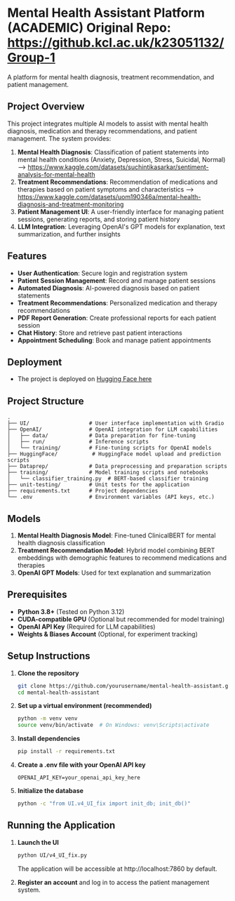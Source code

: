 # Mental Health Assistant Platform (ACADEMIC) Original Repo: https://github.kcl.ac.uk/k23051132/Group-1

A platform for mental health diagnosis, treatment recommendation, and patient management.

## Project Overview

This project integrates multiple AI models to assist with mental health diagnosis, medication and therapy recommendations, and patient management. The system provides:

1. **Mental Health Diagnosis**: Classification of patient statements into mental health conditions (Anxiety, Depression, Stress, Suicidal, Normal) --> https://www.kaggle.com/datasets/suchintikasarkar/sentiment-analysis-for-mental-health
2. **Treatment Recommendations**: Recommendation of medications and therapies based on patient symptoms and characteristics --> https://www.kaggle.com/datasets/uom190346a/mental-health-diagnosis-and-treatment-monitoring
3. **Patient Management UI**: A user-friendly interface for managing patient sessions, generating reports, and storing patient history
4. **LLM Integration**: Leveraging OpenAI's GPT models for explanation, text summarization, and further insights

## Features

- **User Authentication**: Secure login and registration system
- **Patient Session Management**: Record and manage patient sessions
- **Automated Diagnosis**: AI-powered diagnosis based on patient statements
- **Treatment Recommendations**: Personalized medication and therapy recommendations
- **PDF Report Generation**: Create professional reports for each patient session
- **Chat History**: Store and retrieve past patient interactions
- **Appointment Scheduling**: Book and manage patient appointments
  
## Deployment

- The project is deployed on [Hugging Face here](https://huggingface.co/spaces/Meshari21/AI_Project)


## Project Structure

```
.
├── UI/                   # User interface implementation with Gradio
├── OpenAI/               # OpenAI integration for LLM capabilities
│   ├── data/             # Data preparation for fine-tuning
│   ├── run/              # Inference scripts
│   └── training/         # Fine-tuning scripts for OpenAI models
├── HuggingFace/           # HuggingFace model upload and prediction scripts
├── Dataprep/             # Data preprocessing and preparation scripts
├── training/             # Model training scripts and notebooks
│   └── classifier_training.py  # BERT-based classifier training
├── unit-testing/         # Unit tests for the application
├── requirements.txt      # Project dependencies
└── .env                  # Environment variables (API keys, etc.)
```

## Models

1. **Mental Health Diagnosis Model**: Fine-tuned ClinicalBERT for mental health diagnosis classification
2. **Treatment Recommendation Model**: Hybrid model combining BERT embeddings with demographic features to recommend medications and therapies
3. **OpenAI GPT Models**: Used for text explanation and summarization

## Prerequisites

- **Python 3.8+** (Tested on Python 3.12)
- **CUDA-compatible GPU** (Optional but recommended for model training)
- **OpenAI API Key** (Required for LLM capabilities)
- **Weights & Biases Account** (Optional, for experiment tracking)

## Setup Instructions

1. **Clone the repository**
   ```bash
   git clone https://github.com/yourusername/mental-health-assistant.git
   cd mental-health-assistant
   ```

2. **Set up a virtual environment (recommended)**
   ```bash
   python -m venv venv
   source venv/bin/activate  # On Windows: venv\Scripts\activate
   ```

3. **Install dependencies**
   ```bash
   pip install -r requirements.txt
   ```

4. **Create a .env file with your OpenAI API key**
   ```
   OPENAI_API_KEY=your_openai_api_key_here
   ```

5. **Initialize the database**
   ```bash
   python -c "from UI.v4_UI_fix import init_db; init_db()"
   ```

## Running the Application

1. **Launch the UI**
   ```bash
   python UI/v4_UI_fix.py
   ```
   The application will be accessible at http://localhost:7860 by default.

2. **Register an account** and log in to access the patient management system.




